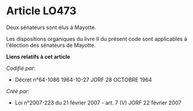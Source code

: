 # Article LO473

Deux sénateurs sont élus à Mayotte.

Les dispositions organiques du livre II du présent code sont applicables à l'élection des sénateurs de Mayotte.

**Liens relatifs à cet article**

_Codifié par_:

  - Décret n°64-1086 1964-10-27 JORF 28 OCTOBRE 1964

_Créé par_:

  - Loi n°2007-223 du 21 février 2007 - art. 7 (V) JORF 22 février 2007
